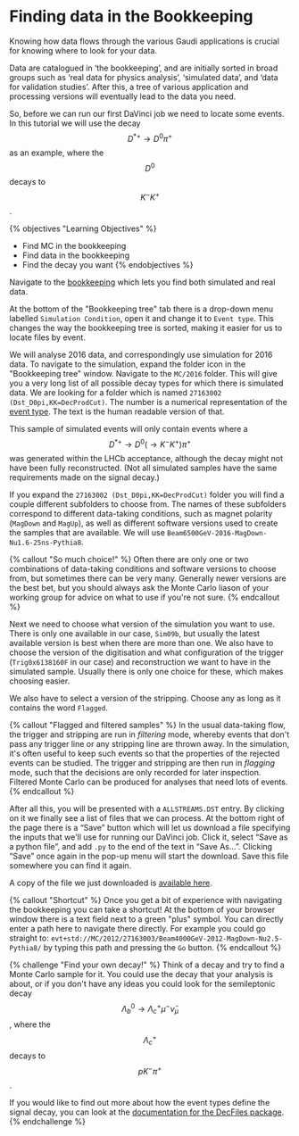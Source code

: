 # Finding data in the Bookkeeping

Knowing how data flows through the various Gaudi applications is crucial for 
knowing where to look for your data.

Data are catalogued in ‘the bookkeeping’, and are initially sorted in broad 
groups such as ‘real data for physics analysis’, ‘simulated data’, and ‘data 
for validation studies’.
After this, a tree of various application and processing versions will 
eventually lead to the data you need.

So, before we can run our first DaVinci job we need to locate some events. In 
this tutorial we will use the decay $$D^{* +} \to D^{0}\pi^{+}$$ as an example, 
where the $$D^{0}$$ decays to $$K^{-} K^{+}$$.

{% objectives "Learning Objectives" %}
* Find MC in the bookkeeping
* Find data in the bookkeeping
* Find the decay you want
{% endobjectives %}

Navigate to the 
[bookkeeping](https://lhcb-portal-dirac.cern.ch/DIRAC/?view=tabs&theme=Grey&url_state=1|*LHCbDIRAC.BookkeepingBrowser.classes.BookkeepingBrowser:,) 
which lets you find both simulated
and real data.

At the bottom of the "Bookkeeping tree" tab there is a drop-down menu
labelled `Simulation Condition`, open it and change it to `Event
type`. This changes the way the bookkeeping tree is sorted, making it easier for us to locate files by event.

We will analyse 2016 data, and correspondingly use simulation for 2016
data. To navigate to the simulation, expand the folder icon in the
"Bookkeeping tree" window. Navigate to the `MC/2016` folder. This will
give you a very long list of all possible decay types for which there
is simulated data. We are looking for a folder which is named
`27163002 (Dst_D0pi,KK=DecProdCut)`. The number is a numerical
representation of the [event
type](https://cds.cern.ch/record/855452?ln=en).  The text is the human
readable version of that.

This sample of simulated events will only contain events where a $$D^{* +} \to 
D^{0}(\to K^{-}K^{+})\pi^{+}$$ was generated within the LHCb acceptance, 
although the decay might not have been fully reconstructed. (Not all simulated 
samples have the same requirements made on the signal decay.)

If you expand the `27163002 (Dst_D0pi,KK=DecProdCut)` folder you
will find a couple different subfolders to choose from. The names of these 
subfolders correspond to different data-taking conditions, such as magnet 
polarity (`MagDown` and `MagUp`), as well as different software versions used 
to create the samples that are available. We will use 
`Beam6500GeV-2016-MagDown-Nu1.6-25ns-Pythia8`.

{% callout "So much choice!" %}
Often there are only one or two combinations of data-taking conditions and 
software versions to choose from, but sometimes there can be very many.
Generally newer versions are the best bet, but you should always ask the 
Monte Carlo liason of your working group for advice on what to use if you're 
not sure.
{% endcallout %}

Next we need to choose what version of the simulation you want to
use. There is only one available in our case, `Sim09b`, but usually the latest available version is best when there are more than one.
We also have to choose the version of the
digitisation and what configuration of the trigger (`Trig0x6138160F` in our case) and reconstruction
we want to have in the simulated sample. Usually
there is only one choice for these, which makes choosing easier.

We also have to select a version of the stripping. Choose any as long as it 
contains the word `Flagged`.

{% callout "Flagged and filtered samples" %}
In the usual data-taking flow, the trigger and stripping are run in 
*filtering* mode, whereby events that don't pass any trigger line or any 
stripping line are thrown away. In the simulation, it's often useful to keep 
such events so that the properties of the rejected events can be studied.
The trigger and stripping are then run in _flagging_ mode, such that the 
decisions are only recorded for later inspection.
Filtered Monte Carlo can be produced for analyses that need lots of events.
{% endcallout %}

After all this, you will be presented with a `ALLSTREAMS.DST` entry. By
clicking on it we finally see a list of files that we can
process. At the bottom right of the page there is a “Save” button
which will let us download a file specifying the inputs that we'll use for 
running our DaVinci job. Click it, select “Save as a
python file”, and add `.py` to the end of the text in “Save As...”. Clicking “Save” once again in the pop-up menu will start the
download. Save this file somewhere you can find it again.

A copy of the file we just downloaded is [available
here](data/MC_2016_27163002_Beam6500GeV2016MagDownNu1.625nsPythia8_Sim09b_Trig0x6138160F_Reco16_Turbo03_Stripping28NoPrescalingFlagged_ALLSTREAMS.DST.py).

{% callout "Shortcut" %}
Once you get a bit of experience with navigating the bookkeeping you 
can take a shortcut! At the bottom of your browser window there is a 
text field next to a green "plus" symbol. You can directly enter a 
path here to navigate there directly. For example you could go 
straight to: 
`evt+std://MC/2012/27163003/Beam4000GeV-2012-MagDown-Nu2.5-Pythia8/` 
by typing this path and pressing the `Go` button.
{% endcallout %}

{% challenge "Find your own decay!" %}
Think of a decay and try to find a Monte Carlo sample for it. You could use 
the decay that your analysis is about, or if you don't have any ideas you 
could look for the semileptonic decay $$\Lambda_{b}^{0} \to 
\Lambda_{c}^{+}\mu^{-}\bar{\nu}_{\mu}$$, where the $$\Lambda_{c}^{+}$$ decays 
to $$pK^{-}\pi^{+}$$.

If you would like to find out more about how the event types define the 
signal decay, you can look at the [documentation for the DecFiles 
package](http://lhcb-release-area.web.cern.ch/LHCb-release-area/DOC/decfiles/).
{% endchallenge %}
